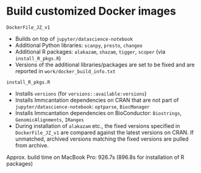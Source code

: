 # Build customized Docker images

`DockerFile_JZ_v1`
* Builds on top of `jupyter/datascience-notebook`
* Additional Python libraries: `scanpy`, `presto`, `changeo`
* Additional R packages: `alakazam`, `shazam`, `tigger`, `scoper` (via `install_R_pkgs.R`)
* Versions of the additional libraries/packages are set to be fixed and are reported in `work/docker_build_info.txt`

`install_R_pkgs.R`
* Installs `versions` (for `versions::available:versions`)
* Installs Immcantation dependencies on CRAN that are not part of `jupyter/datascience-notebook`: `optparse`, `BiocManager`
* Installs Immcantation dependencies on BioConductor: `Biostrings`, `GenomicAlignments`, `IRanges`
* During installation of `alakazam` etc., the fixed versions specified in `DockerFile_JZ_v1` are compared against the latest versions on CRAN. If unmatched, archived versions matching the fixed versions are pulled from archive.

Approx. build time on MacBook Pro: 926.7s (896.8s for installation of R packages)
